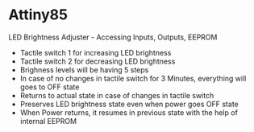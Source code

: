 # Attiny85
LED Brightness Adjuster - Accessing Inputs, Outputs, EEPROM
- Tactile switch 1 for increasing LED brightness
- Tactile switch 2 for decreasing LED brightness
- Brighness levels will be having 5 steps
- In case of no changes in tactile switch for 3 Minutes, everything will goes to OFF state
- Returns to actual state in case of changes in tactile switch
- Preserves LED brightness state even when power goes OFF state
- When Power returns, it resumes in previous state with the help of internal EEPROM
